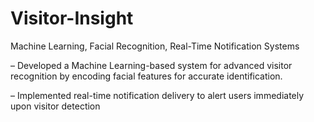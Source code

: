 # Visitor-Insight
Machine Learning, Facial Recognition, Real-Time Notification Systems


– Developed a Machine Learning-based system for advanced visitor recognition by encoding facial features for accurate identification.

– Implemented real-time notification delivery to alert users immediately upon visitor detection
